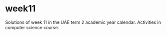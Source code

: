 # week11

Solutions of week 11 in the UAE term 2 academic year calendar. Activities in computer science course.